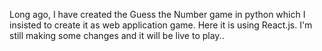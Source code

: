 Long ago, I have created the Guess the Number game in python which I insisted to create it as web application game.
Here it is using React.js.
I'm still making some changes and it will be live to play..
